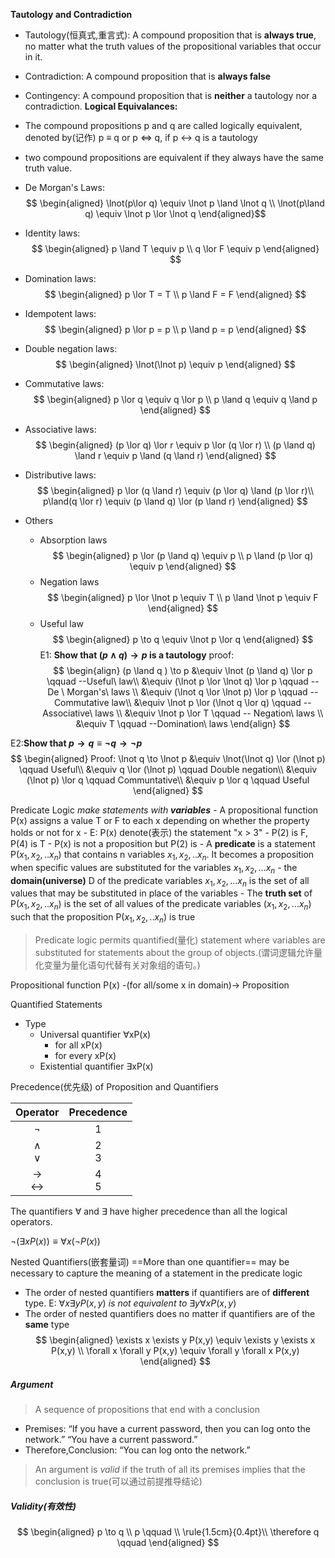 
__Tautology and Contradiction__
- Tautology(恒真式,重言式): A compound proposition that is __always true__, no matter what the truth values of the propositional variables that occur in it.
- Contradiction: A compound proposition that is __always false__
- Contingency: A compound proposition that is __neither__ a tautology nor a contradiction.
__Logical Equivalances:__
- The compound propositions p and q are called logically equivalent, denoted by(记作) p $\equiv$ q or p $\Leftrightarrow$ q, if p $\leftrightarrow$ q is a tautology
- two compound propositions are equivalent if they always have the same truth value.

- De Morgan's Laws:	
$$
\begin{aligned}
\lnot(p\lor q) \equiv \lnot p \land \lnot q \\
\lnot(p\land q) \equiv \lnot p \lor \lnot q
\end{aligned}$$
- Identity laws:
$$
\begin{aligned}
p \land T \equiv p \\
q \lor F \equiv p
\end{aligned} $$
- Domination laws:
$$
\begin{aligned}
p \lor T = T \\
p \land F = F
\end{aligned}
$$
- Idempotent laws:
$$
\begin{aligned}
p \lor p = p \\
p \land p = p
\end{aligned}
$$
- Double negation laws:
$$
\begin{aligned}
\lnot(\lnot p) \equiv p
\end{aligned}
$$
- Commutative laws:
$$
\begin{aligned}
p \lor q \equiv q \lor p \\
p \land q \equiv q \land p
\end{aligned}
$$
- Associative laws:
$$
\begin{aligned}
(p \lor q) \lor r \equiv p \lor (q \lor r) \\
(p \land q) \land r \equiv p \land (q \land r) 
\end{aligned}
$$
- Distributive laws:
$$
\begin{aligned}
p \lor (q \land r) \equiv (p \lor q) \land (p \lor r)\\
p\land(q \lor r) \equiv (p \land q) \lor (p \land r)
\end{aligned}
$$
- Others
	- Absorption laws
$$
\begin{aligned}
p \lor (p \land q) \equiv p \\
p \land (p \lor q) \equiv p
\end{aligned}
$$
	- Negation laws
$$
\begin{aligned}
p \lor \lnot p \equiv T \\
p \land \lnot p \equiv F
\end{aligned}
$$
	- Useful law
$$
\begin{aligned}
p \to q \equiv \lnot p \lor q
\end{aligned}
$$
E1: __Show that $(p \land q) \to  p$ is a tautology__
proof:
$$
\begin{align}
(p \land q ) \to p &\equiv \lnot (p \land q) \lor p \qquad --Useful\ law\\
&\equiv (\lnot p \lor \lnot q) \lor p \qquad -- De \ Morgan's\ laws \\
&\equiv (\lnot q \lor \lnot p) \lor p \qquad --Commutative law\\
&\equiv \lnot p \lor (\lnot q \lor q) \qquad -- Associative\ laws \\
&\equiv \lnot p \lor T \qquad -- Negation\ laws \\
&\equiv T \qquad --Domination\ laws 
\end{align}
$$

E2:__Show that $p \to q \equiv \lnot q \to \lnot p$__
$$
\begin{aligned}
Proof: \lnot q \to \lnot p &\equiv \lnot(\lnot q) \lor (\lnot p) \qquad Useful\\
&\equiv q \lor (\lnot p) \qquad Double negation\\
&\equiv (\lnot p) \lor q \qquad Communtative\\
&\equiv p \lor q \qquad Useful
\end{aligned}
$$

Predicate Logic
	_make statements with **variables**_
	- A propositional function P(x) assigns a value T or F to each x depending on whether the property holds or not for x
		- E: P(x) denote(表示) the statement "x > 3"
		- P(2) is F, P(4) is T
		- P(x) is not a proposition but P(2) is
	- A __predicate__ is a statement P($x_1,x_2,..x_n$) that contains n variables $x_1,x_2,..x_n$. It becomes a proposition when specific values are substituted for the variables $x_1, x_2, ... x_n$
	- the __domain(universe)__ D of the predicate variables $x_1, x_2, ... x_n$ is the set of all values that may be substituted in place of the variables
	- The __truth set__ of P($x_1,x_2,..x_n$) is the set of all values of the predicate variables ($x_1,x_2,...x_n$) such that the proposition P($x_1,x_2,..x_n$) is true

> Predicate logic permits quantified(量化) statement where variables are substituted for statements about the group of objects.(谓词逻辑允许量化变量为量化语句代替有关对象组的语句。)

Propositional function P(x) -(for all/some x in domain)-> Proposition

Quantified Statements
- Type
	- Universal quantifier $\forall$xP(x)
		- for all xP(x)
		- for every xP(x)
	- Existential quantifier $\exists$xP(x)

Precedence(优先级) of Proposition and Quantifiers

|          Operator          | Precedence |
| :------------------------: | :--------: |
|          $\lnot$           |     1      |
|     $\land$<br>$\lor$      |   2<br>3   |
| $\to$<br>$\leftrightarrow$ |   4<br>5   |
The quantifiers $\forall$ and $\exists$ have higher precedence than all the logical
operators.

$\lnot (\exists xP(x) ) \equiv \forall x (\lnot P(x))$

Nested Quantifiers(嵌套量词)
	==More than one quantifier== may be necessary to capture the meaning of a statement in the predicate logic
 - The order of nested quantifiers __matters__ if quantifiers are of __different__ type.
	E: $\forall x \exists y P(x,y) \ is\ not\ equivalent\ to \ \exists y \forall x P(x,y)$
- The order of nested quantifiers does no matter if quantifiers are of the __same__ type	
$$
\begin{aligned}
\exists x \exists y P(x,y) \equiv \exists y \exists x P(x,y) \\
\forall x \forall y P(x,y) \equiv \forall y \forall x P(x,y)
\end{aligned}
$$

##### Argument
> A sequence of propositions that end with a conclusion
- Premises:
	“If you have a current password, then you can log onto the network.”
	“You have a current password.”
- Therefore,Conclusion:
	“You can log onto the network.”
>An argument is _valid_ if the truth of all its premises implies that the conclusion is true(可以通过前提推导结论)

##### Validity(有效性)
$$
\begin{aligned}
p \to q \\
p \qquad \\
\rule{1.5cm}{0.4pt}\\
\therefore q \qquad
\end{aligned}
$$

